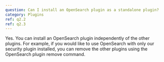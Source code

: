 ```yaml
---
question: Can I install an OpenSearch plugin as a standalone plugin?
category: Plugins
ref: q2.2
ref: q2.3
---
```


Yes. You can install an OpenSearch plugin independently of the other plugins. For example, if you would like to use OpenSearch with only our security plugin installed, you can remove the other plugins using the OpenSearch plugin remove command.